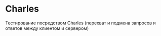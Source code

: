 # Charles
Тестирование посредством Charles (перехват и подмена запросов и ответов между клиентом и сервером)
